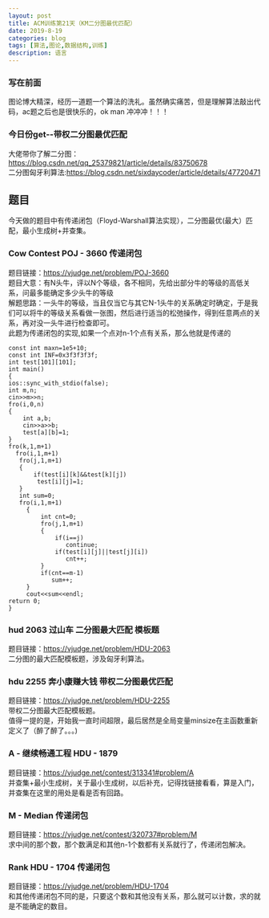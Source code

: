 ```yaml
---
layout: post
title: ACM训练第21天（KM二分图最优匹配）
date: 2019-8-19
categories: blog
tags: [算法,图论,数据结构,训练]
description: 语言
---
```


### 写在前面
图论博大精深，经历一道题一个算法的洗礼。虽然确实痛苦，但是理解算法敲出代码，ac题之后也是很快乐的，ok man 冲冲冲！！！

### 今日份get--带权二分图最优匹配
大佬带你了解二分图：<https://blog.csdn.net/qq_25379821/article/details/83750678><br/>
二分图匈牙利算法:<https://blog.csdn.net/sixdaycoder/article/details/47720471><br/>

## 题目
今天做的题目中有传递闭包（Floyd-Warshall算法实现），二分图最优(最大）匹配，最小生成树+并查集。

### Cow Contest POJ - 3660 传递闭包
题目链接：<https://vjudge.net/problem/POJ-3660><br/>
题目大意：有N头牛，评以N个等级，各不相同，先给出部分牛的等级的高低关系，问最多能确定多少头牛的等级<br/>
解题思路：一头牛的等级，当且仅当它与其它N-1头牛的关系确定时确定，于是我们可以将牛的等级关系看做一张图，然后进行适当的松弛操作，得到任意两点的关系，再对没一头牛进行检查即可。<br/>
此题为传递闭包的实现,如果一个点对n-1个点有关系，那么他就是传递的<br/>

    const int maxn=1e5+10;
    const int INF=0x3f3f3f3f;
    int test[101][101];
    int main()
    {
    ios::sync_with_stdio(false);
    int m,n;
    cin>>m>>n;
    fro(i,0,n)
    {
        int a,b;
        cin>>a>>b;
        test[a][b]=1;
    }
    fro(k,1,m+1)
      fro(i,1,m+1)
       fro(j,1,m+1)
       {
           if(test[i][k]&&test[k][j])
            test[i][j]=1;
       }
       int sum=0;
       fro(i,1,m+1)
         {
             int cnt=0;
             fro(j,1,m+1)
             {
                 if(i==j)
                    continue;
                 if(test[i][j]||test[j][i])
                    cnt++;
             }
             if(cnt==m-1)
                sum++;
         }
         cout<<sum<<endl;
    return 0;
    }

### hud 2063 过山车 二分图最大匹配 模板题
题目链接：<https://vjudge.net/problem/HDU-2063><br/>
二分图的最大匹配模板题，涉及匈牙利算法。<br/>

### hdu 2255 奔小康赚大钱 带权二分图最优匹配
题目链接：<https://vjudge.net/problem/HDU-2255><br/>
带权二分图最大匹配模板题。<br/>
值得一提的是，开始我一直时间超限，最后居然是全局变量minsize在主函数重新定义了（醉了醉了。。。)<br/>

### A - 继续畅通工程 HDU - 1879
题目链接：<https://vjudge.net/contest/313341#problem/A><br/>
并查集+最小生成树，关于最小生成树，以后补充，记得找链接看看，算是入门，并查集在这里的用处是看是否有回路。<br/>

### M - Median  传递闭包
题目链接：<https://vjudge.net/contest/320737#problem/M><br/>
求中间的那个数，那个数满足和其他n-1个数都有关系就行了，传递闭包解决。<br/>

### Rank HDU - 1704 传递闭包
题目链接：<https://vjudge.net/problem/HDU-1704><br/>
和其他传递闭包不同的是，只要这个数和其他没有关系，那么就可以计数，求的就是不能确定的数目。<br/>











